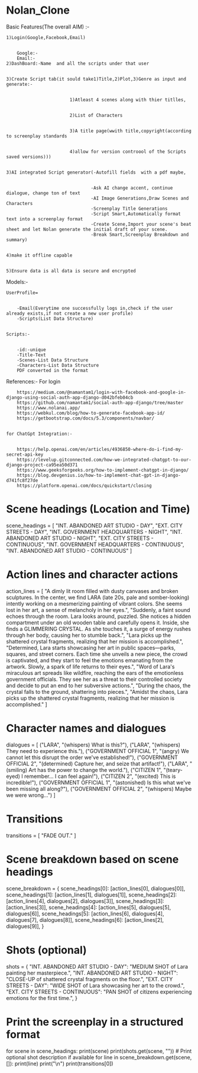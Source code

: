 # Nolan_Clone
Basic Features(The overall AIM) :-


    1)Login(Google,Facebook,Email)

    
        Google:-
        Email:-
    2)DashBoard:-Name  and all the scripts under that user

    
    3)Create Script tab(it sould take1)Title,2)Plot,3)Genre as input and generate:-

    
                            1)Atleast 4 scenes along with thier titlles,

                            
                            2)List of Characters

                            
                            3)A title page(wwith title,copyright(according to screenplay standards

                            
                            4)allow for version controool of the Scripts saved versions)))

                            
    3)AI integrated Script generator(-Autofill fields  with a pdf maybe,

    
                                    -Ask AI change accent, continue dialogue, change ton of text
                                    -AI Image Generations,Draw Scenes and Characters
                                    -Screenplay Title Generations
                                    -Script Smart,Automatically format text into a screenplay format
                                    -Create Scene,Import your scene's beat sheet and let Nolan generate the initial draft of your scene.
                                    -Break Smart,Screenplay Breakdown and summary)

                                    
    4)make it offline capable

    
    5)Ensure data is all data is secure and encrypted 

    

Models:-


    UserProfile=

    
        -Email(Everytime one successfully logs in,check if the user already exists,if not create a new user profile)
        -Scripts(List Data Structure)

        
    Scripts:-

    
        -id:-unique
        -Title-Text
        -Scenes-List Data Structure
        -Characters-List Data Structure
        PDF converted in the format

        

References:-
    For  login

    
        https://medium.com/@namantam1/login-with-facebook-and-google-in-django-using-social-auth-app-django-d042bfeb04cb
        https://github.com/namantam1/social-auth-app-django/tree/master
        https://www.nolanai.app/
        https://webkul.com/blog/how-to-generate-facebook-app-id/
        https://getbootstrap.com/docs/5.3/components/navbar/

        
    for ChatGpt Integration:-

    
        https://help.openai.com/en/articles/4936850-where-do-i-find-my-secret-api-key
        https://levelup.gitconnected.com/how-we-integrated-chatgpt-to-our-django-project-ca95ea50d371
        https://www.geeksforgeeks.org/how-to-implement-chatgpt-in-django/
        https://blog.devgenius.io/how-to-implement-chat-gpt-in-django-d741fc8f27de
        https://platform.openai.com/docs/quickstart/closing

        
# Scene headings (Location and Time)
scene_headings = [
    "INT. ABANDONED ART STUDIO - DAY",
    "EXT. CITY STREETS - DAY",
    "INT. GOVERNMENT HEADQUARTERS - NIGHT",
    "INT. ABANDONED ART STUDIO - NIGHT",
    "EXT. CITY STREETS - CONTINUOUS",
    "INT. GOVERNMENT HEADQUARTERS - CONTINUOUS",
    "INT. ABANDONED ART STUDIO - CONTINUOUS"
]

# Action lines and character actions
action_lines = [
    "A dimly lit room filled with dusty canvases and broken sculptures. In the center, we find LARA (late 20s, pale and somber-looking) intently working on a mesmerizing painting of vibrant colors. She seems lost in her art, a sense of melancholy in her eyes.",
    "Suddenly, a faint sound echoes through the room. Lara looks around, puzzled. She notices a hidden compartment under an old wooden table and carefully opens it. Inside, she finds a GLIMMERING CRYSTAL. As she touches it, a surge of energy rushes through her body, causing her to stumble back.",
    "Lara picks up the shattered crystal fragments, realizing that her mission is accomplished.",
    "Determined, Lara starts showcasing her art in public spaces—parks, squares, and street corners. Each time she unveils a new piece, the crowd is captivated, and they start to feel the emotions emanating from the artwork. Slowly, a spark of life returns to their eyes.",
    "Word of Lara's miraculous art spreads like wildfire, reaching the ears of the emotionless government officials. They see her as a threat to their controlled society and decide to put an end to her subversive actions.",
    "During the chaos, the crystal falls to the ground, shattering into pieces.",
    "Amidst the chaos, Lara picks up the shattered crystal fragments, realizing that her mission is accomplished."
]

# Character names and dialogues
dialogues = [
    ("LARA", "(whispers) What is this?"),
    ("LARA", "(whispers) They need to experience this."),
    ("GOVERNMENT OFFICIAL 1", "(angry) We cannot let this disrupt the order we've established!"),
    ("GOVERNMENT OFFICIAL 2", "(determined) Capture her, and seize that artifact!"),
    ("LARA", "(smiling) Art has the power to change the world."),
    ("CITIZEN 1", "(teary-eyed) I remember... I can feel again!"),
    ("CITIZEN 2", "(excited) This is incredible!"),
    ("GOVERNMENT OFFICIAL 1", "(astonished) Is this what we've been missing all along?"),
    ("GOVERNMENT OFFICIAL 2", "(whispers) Maybe we were wrong...")
]

# Transitions
transitions = [
    "FADE OUT."
]

# Scene breakdown based on scene headings
scene_breakdown = {
    scene_headings[0]: [action_lines[0], dialogues[0]],
    scene_headings[1]: [action_lines[1], dialogues[1]],
    scene_headings[2]: [action_lines[4], dialogues[2], dialogues[3]],
    scene_headings[3]: [action_lines[3]],
    scene_headings[4]: [action_lines[5], dialogues[5], dialogues[6]],
    scene_headings[5]: [action_lines[6], dialogues[4], dialogues[7], dialogues[8]],
    scene_headings[6]: [action_lines[2], dialogues[9]],
}

# Shots (optional)
shots = {
    "INT. ABANDONED ART STUDIO - DAY": "MEDIUM SHOT of Lara painting her masterpiece.",
    "INT. ABANDONED ART STUDIO - NIGHT": "CLOSE-UP of shattered crystal fragments on the floor.",
    "EXT. CITY STREETS - DAY": "WIDE SHOT of Lara showcasing her art to the crowd.",
    "EXT. CITY STREETS - CONTINUOUS": "PAN SHOT of citizens experiencing emotions for the first time.",
}

# Print the screenplay in a structured format
for scene in scene_headings:
    print(scene)
    print(shots.get(scene, ""))  # Print optional shot description if available
    for line in scene_breakdown.get(scene, []):
        print(line)
    print("\n")
print(transitions[0])
